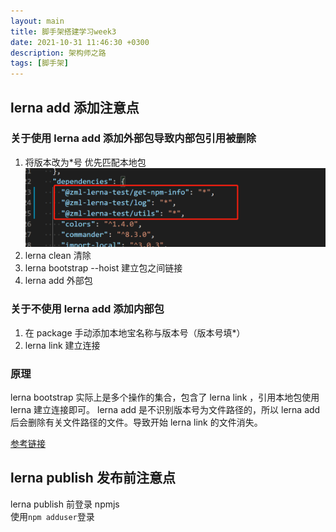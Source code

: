 ```yaml
---
layout: main
title: 脚手架搭建学习week3
date: 2021-10-31 11:46:30 +0300
description: 架构师之路
tags: [脚手架]
---
```


## lerna add 添加注意点

### 关于使用 lerna add 添加外部包导致内部包引用被删除

1. 将版本改为\*号 优先匹配本地包  
   ![lerna的add方法设置本地依赖图片](../assets/img/2021-10-31/lerna的add方法设置本地依赖图片.png "lerna的add方法设置本地依赖图片")
2. lerna clean 清除
3. lerna bootstrap --hoist 建立包之间链接
4. lerna add 外部包

### 关于不使用 lerna add 添加内部包

1. 在 package 手动添加本地宝名称与版本号（版本号填\*）
2. lerna link 建立连接

### 原理

lerna bootstrap 实际上是多个操作的集合，包含了 lerna link ，引用本地包使用 lerna 建立连接即可。
lerna add 是不识别版本号为文件路径的，所以 lerna add 后会删除有关文件路径的文件。导致开始 lerna link 的文件消失。

[参考链接](https://www.codenong.com/44491525/)

## lerna publish 发布前注意点

lerna publish 前登录 npmjs  
使用`npm adduser`登录

